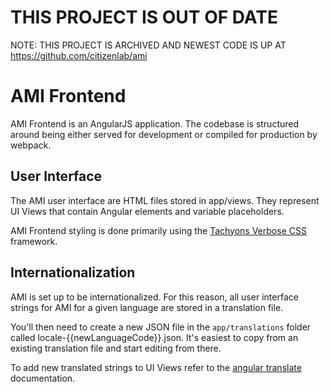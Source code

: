 # THIS PROJECT IS OUT OF DATE

NOTE: THIS PROJECT IS ARCHIVED AND NEWEST CODE IS UP AT https://github.com/citizenlab/ami

# AMI Frontend
AMI Frontend is an AngularJS application. The codebase is structured around being either served for development or compiled for production by webpack.

## User Interface
The AMI user interface are HTML files stored in app/views. They represent UI Views that contain Angular elements and variable placeholders.

AMI Frontend styling is done primarily using the [Tachyons Verbose CSS](https://github.com/tachyons-css/tachyons-verbose/) framework.

## Internationalization
AMI is set up to be internationalized. For this reason, all user interface strings for AMI for a given language are stored in a translation file.

You'll then need to create a new JSON file in the `app/translations` folder called locale-{{newLanguageCode}}.json. It's easiest to copy from an existing translation file and start editing from there.

To add new translated strings to UI Views refer to the [angular translate](https://angular-translate.github.io/) documentation.